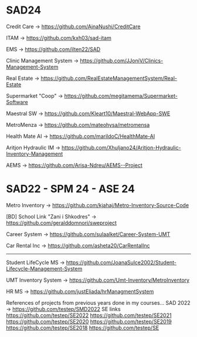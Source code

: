 # SAD24

Credit Care -> https://github.com/AjnaNushi/CreditCare

ITAM -> https://github.com/kxh03/sad-itam

EMS -> https://github.com/ilten22/SAD

Clinic Management System -> https://github.com/JJoniV/Clinics-Management-System

Real Estate -> https://github.com/RealEstateManagementSystem/Real-Estate

Supermarket "Coop" -> https://github.com/megitamema/Supermarket-Software

Maestral SW -> https://github.com/Kleart10/Maestral-WebApp-SWE

MetroMenza -> https://github.com/mateohysa/metromensa

Health Mate AI -> https://github.com/marildoC/HealthMate-AI

Aritjon Hydraulic IM -> https://github.com/Xhuljano24/Aritjon-Hydraulic-Inventory-Management

AEMS -> https://github.com/Arisa-Ndreu/AEMS--Project

# SAD22 - SPM 24 - ASE 24

Metro Inventory -> https://github.com/kjahaj/Metro-Inventory-Source-Code

[BD] School Link "Zani i Shkodres" -> https://github.com/geralddomnori/sweproject

Career System -> https://github.com/sulaalket/Career-System-UMT

Car Rental Inc -> https://github.com/asheta20/CarRentalInc

----

Student LifeCycle MS -> https://github.com/JoanaSulce2002/Student-Lifecycle-Management-System

UMT Inventory System -> https://github.com/Umt-Inventory/MetroInventory

HR MS -> https://github.com/justEliada/hrManagmentSystem

References of projects from previous years done in my courses...
SAD 2022 -> https://github.com/testep/SMD2022
SE links 
https://github.com/testep/SE2022
https://github.com/testep/SE2021
https://github.com/testep/SE2020
https://github.com/testep/SE2019
https://github.com/testep/SE2018
https://github.com/testep/SE
